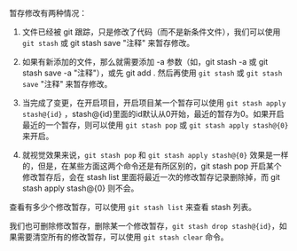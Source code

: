 暂存修改有两种情况：

1. 文件已经被 git 跟踪，只是修改了代码（而不是新条件文件），我们可以使用 ```git stash``` 或 git stash save "注释" 来暂存修改。

2. 如果有新添加的文件，那么就需要添加 -a 参数（如，git stash -a 或 git stash save -a "注释"），或先 git add . 然后再使用 ```git stash``` 或 ```git stash save``` "注释" 来暂存修改。

3. 当完成了变更，在开启项目，开启项目某一个暂存可以使用 ```git stash apply stash@{id}``` ，stash@{id}里面的id默认从0开始，最近的暂存为0。如果开启最近的一个暂存，则可以使用 ```git stash pop``` 或 ```git stash apply stash@{0}``` 来开启。

4. 就视觉效果来说，```git stash pop``` 和 ```git stash apply stash@{0}``` 效果是一样的，但是，在某些方面这两个命令还是有所区别的，git stash pop 开启某个修改暂存后，会在 stash list 里面将最近一次的修改暂存记录删除掉，而 git stash apply stash@{0} 则不会。

查看有多少个修改暂存，可以使用 ```git stash list``` 来查看 stash 列表。

我们也可删除修改暂存，删除某一个修改暂存，```git stash drop stash@{id}```，如果需要清空所有的修改暂存，可以使用 ```git stash clear``` 命令。